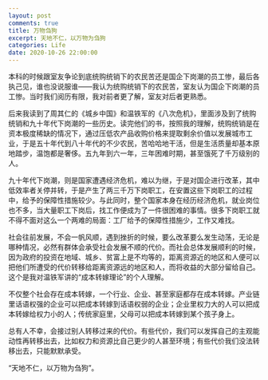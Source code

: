 ```yaml
---
layout: post
comments: true
title: 万物刍狗
excerpt: 天地不仁，以万物为刍狗
categories: Life
date: 2020-10-26 22:00:00
---
```


本科的时候跟室友争论到底统购统销下的农民苦还是国企下岗潮的员工惨，最后各执己见，谁也没说服谁——我认为统购统销下的农民苦，室友认为国企下岗潮的员工惨。当时我们阅历有限，我对前者更了解，室友对后者更熟悉。

后来我读到了周其仁的《城乡中国》和温铁军的《八次危机》，里面涉及到了统购统销和九十年代下岗潮的一些历史。读完他们的书，按照我的理解，统购统销是在资本极度稀缺的情况下，通过压低农产品收购价格来提取剩余价值以发展城市工业，于是五十年代到八十年代的不少农民，苦哈哈地干活，但是生活质量却基本原地踏步，温饱都是奢侈。五九年到六一年，三年困难时期，甚至饿死了千万级别的人。

九十年代下岗潮，则是国家遭遇经济危机，难以为继，于是对国企进行改革，其中低效率者关停并转，于是产生了两三千万下岗职工，在安置这些下岗职工的过程中，给予的保障性措施较少。与此同时，整个国家本身在经历经济危机，就业岗位也不多，当大量职工下岗后，找工作便成为了一件很困难的事情。很多下岗职工就不得不面对这么一个两难的局面：工厂给予的保障性措施少，工作又难找。

社会往前发展，不会一帆风顺，遇到挫折的时候，要么改革要么发生动荡，无论是哪种情况，必然有群体会承受社会发展不顺的代价。而社会总体发展顺利的时候，因为政府的投资在地域、城乡、贫富上是不均等的，距离资源近的地区和人便可以把他们所遭受的代价转移给距离资源远的地区和人，而将收益的大部分留给自己。这个是我对温铁军讲的“成本转嫁理论”的个人理解。

不仅整个社会存在成本转嫁，一个行业、企业、甚至家庭都存在成本转嫁。产业链里话语权强的企业可以把成本转嫁到话语权弱的企业；企业里权力大的人可以把成本转嫁给权力小的人；传统家庭里，父母可以把成本转嫁到某个孩子身上。

总有人不幸，会接过别人转移过来的代价。有些代价，我们可以发挥自己的主观能动性再转移出去，比如权力和资源比自己更少的人甚至环境；有些代价我们没法转移出去，只能默默承受。

“天地不仁，以万物为刍狗”。
